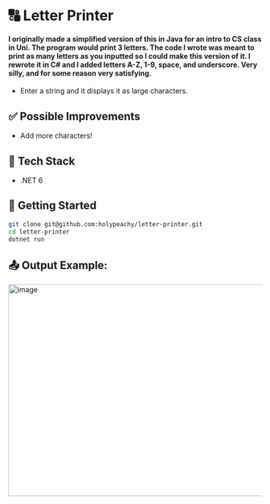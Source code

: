 # 🔠 Letter Printer
#### I originally made a simplified version of this in Java for an intro to CS class in Uni. The program would print 3 letters. The code I wrote was meant to print as many letters as you inputted so I could make this version of it. I rewrote it in C# and I added letters A-Z, 1-9, space, and underscore. Very silly, and for some reason very satisfying.
- Enter a string and it displays it as large characters.  

## ✅ Possible Improvements
- Add more characters!

## 🧰 Tech Stack
- .NET 6

## 🚀 Getting Started
```bash
git clone git@github.com:holypeachy/letter-printer.git
cd letter-printer
dotnet run
```

## 📤 Output Example:
<img width="789" height="421" alt="image" src="https://github.com/user-attachments/assets/b4f29085-3dc4-4153-9138-6c610aa2ded3" />
